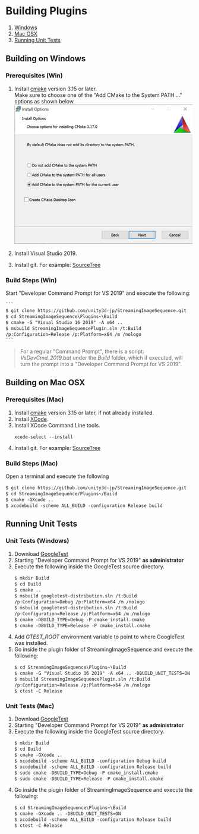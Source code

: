 # Building Plugins

1. [Windows](#building-on-windows)
1. [Mac OSX](#building-on-mac-osx)
1. [Running Unit Tests](#running-unit-tests)


## Building on Windows

### Prerequisites (Win)

1. Install [cmake](https://cmake.org/)  version 3.15 or later.  
   Make sure to choose one of the "Add CMake to the System PATH ..." options as shown below.  
   ![CMakeInstallation](../../Images/CMakeInstallation.png)
   
1. Install Visual Studio 2019.
1. Install git. For example: [SourceTree](https://www.sourcetreeapp.com/)
    

### Build Steps (Win)


Start "Developer Command Prompt for VS 2019" and execute the following:

    ``` 
    $ git clone https://github.com/unity3d-jp/StreamingImageSequence.git
    $ cd StreamingImageSequence\Plugins~\Build 
    $ cmake -G "Visual Studio 16 2019" -A x64 ..
    $ msbuild StreamingImageSequencePlugin.sln /t:Build /p:Configuration=Release /p:Platform=x64 /m /nologo
    ```  

> For a regular "Command Prompt", there is a script: *VsDevCmd_2019.bat* 
> under the *Build* folder, which if executed, will turn the prompt into a 
> "Developer Command Prompt for VS 2019".


## Building on Mac OSX

### Prerequisites (Mac)

1. Install [cmake](https://cmake.org/)  version 3.15 or later, if not already installed.
1. Install [XCode](https://developer.apple.com/xcode/).
1. Install XCode Command Line tools.
    ``` 
    xcode-select --install
    ```  
1. Install git. For example: [SourceTree](https://www.sourcetreeapp.com/)


### Build Steps (Mac)

Open a terminal and execute the following

``` 
$ git clone https://github.com/unity3d-jp/StreamingImageSequence.git
$ cd StreamingImageSequence/Plugins~/Build 
$ cmake -GXcode ..
$ xcodebuild -scheme ALL_BUILD -configuration Release build
```

## Running Unit Tests

### Unit Tests (Windows) 

1. Download [GoogleTest](https://github.com/google/googletest/releases)
1. Starting "Developer Command Prompt for VS 2019" **as administrator** 
3. Execute the following inside the GoogleTest source directory.
    ``` 
    $ mkdir Build
    $ cd Build
    $ cmake .. 
    $ msbuild googletest-distribution.sln /t:Build /p:Configuration=Debug /p:Platform=x64 /m /nologo
    $ msbuild googletest-distribution.sln /t:Build /p:Configuration=Release /p:Platform=x64 /m /nologo
    $ cmake -DBUILD_TYPE=Debug -P cmake_install.cmake
    $ cmake -DBUILD_TYPE=Release -P cmake_install.cmake
    ```
1. Add *GTEST_ROOT* environment variable to point to where GoogleTest was installed.
1. Go inside the plugin folder of StreamingImageSequence and execute the following:
    ``` 
    $ cd StreamingImageSequence\Plugins~\Build 
    $ cmake -G "Visual Studio 16 2019" -A x64 .. -DBUILD_UNIT_TESTS=ON
    $ msbuild StreamingImageSequencePlugin.sln /t:Build /p:Configuration=Release /p:Platform=x64 /m /nologo
    $ ctest -C Release
    ```
### Unit Tests (Mac) 

1. Download [GoogleTest](https://github.com/google/googletest/releases)
1. Starting "Developer Command Prompt for VS 2019" **as administrator** 
3. Execute the following inside the GoogleTest source directory.
    ``` 
    $ mkdir Build
    $ cd Build
    $ cmake -GXcode ..
    $ xcodebuild -scheme ALL_BUILD -configuration Debug build
    $ xcodebuild -scheme ALL_BUILD -configuration Release build
    $ sudo cmake -DBUILD_TYPE=Debug -P cmake_install.cmake
    $ sudo cmake -DBUILD_TYPE=Release -P cmake_install.cmake
    ```
1. Go inside the plugin folder of StreamingImageSequence and execute the following:
    ``` 
    $ cd StreamingImageSequence\Plugins~\Build 
    $ cmake -GXcode .. -DBUILD_UNIT_TESTS=ON
    $ xcodebuild -scheme ALL_BUILD -configuration Release build
    $ ctest -C Release
    ```











